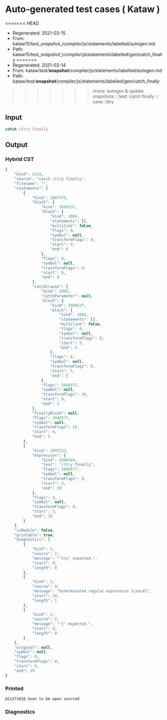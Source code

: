 # Auto-generated test cases ( Kataw )
<<<<<<< HEAD
- Regenerated: 2021-03-15
- From: kataw15/test\__snapshot__/compiler/js/statements/labelled/autogen.md
- Path: kataw15/test\__snapshot__\compiler\js\statements\labelled\gen\catch_finally
=======
- Regenerated: 2021-03-14
- From: kataw/test/__snapshot__/compiler/js/statements/labelled/autogen.md
- Path: kataw/test/__snapshot__/compiler/js/statements/labelled/gen/catch_finally
>>>>>>> chore: autogen & update snapshots
> :: test: catch finally
> :: case: /(try
## Input

`````js
catch /(try finally
`````

## Output

### Hybrid CST

```javascript
{
    "kind": 2243,
    "source": "catch /(try finally",
    "filename": "",
    "statements": [
        {
            "kind": 2097375,
            "block": {
                "kind": 2099237,
                "block": {
                    "kind": 2084,
                    "statements": [],
                    "multiline": false,
                    "flags": 0,
                    "symbol": null,
                    "transformFlags": 0,
                    "start": 0,
                    "end": 0
                },
                "flags": 0,
                "symbol": null,
                "transformFlags": 0,
                "start": 0,
                "end": 0
            },
            "catchClause": {
                "kind": 2095,
                "catchParameter": null,
                "block": {
                    "kind": 2099237,
                    "block": {
                        "kind": 2084,
                        "statements": [],
                        "multiline": false,
                        "flags": 0,
                        "symbol": null,
                        "transformFlags": 0,
                        "start": 5,
                        "end": 5
                    },
                    "flags": 0,
                    "symbol": null,
                    "transformFlags": 0,
                    "start": 5,
                    "end": 5
                },
                "flags": 1048577,
                "symbol": null,
                "transformFlags": 16,
                "start": 0,
                "end": 5
            },
            "finallyBlock": null,
            "flags": 1048577,
            "symbol": null,
            "transformFlags": 16,
            "start": 0,
            "end": 5
        },
        {
            "kind": 2097233,
            "expression": {
                "kind": 4260544,
                "text": "/(try finally",
                "flags": 1048577,
                "symbol": null,
                "transformFlags": 0,
                "start": 5,
                "end": 19
            },
            "flags": 0,
            "symbol": null,
            "transformFlags": 0,
            "start": 5,
            "end": 19
        }
    ],
    "isModule": false,
    "printable": true,
    "diagnostics": [
        {
            "kind": 2,
            "source": 2,
            "message": "'try' expected.",
            "start": 0,
            "length": 0
        },
        {
            "kind": 2,
            "source": 0,
            "message": "Unterminated regular expression literal",
            "start": 19,
            "length": 1
        },
        {
            "kind": 2,
            "source": 2,
            "message": "'{' expected.",
            "start": 6,
            "length": 0
        }
    ],
    "original": null,
    "symbol": null,
    "flags": 0,
    "transformFlags": 0,
    "start": 0,
    "end": 19
}
```

### Printed

```javascript
@{x2716}@ Soon to be open sourced
```

### Diagnostics

```javascript

```


